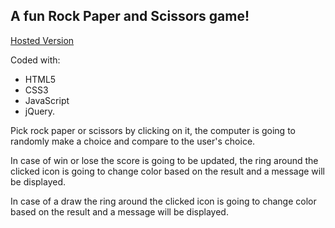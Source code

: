## A fun Rock Paper and Scissors game! 

[Hosted Version](https://urban-rock-paper-scissors.netlify.com/)

Coded with:
- HTML5 
- CSS3
- JavaScript
- jQuery.

Pick rock paper or scissors by clicking on it, the computer is going to randomly make a choice and compare to the user's choice.

In case of win or lose the score is going to be updated, the ring around the clicked icon is going to change color based on the result and
a message will be displayed.

In case of a draw the ring around the clicked icon is going to change color based on the result and a message will be displayed.

